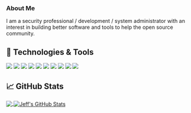### About Me
I am a security professional / development / system administrator with an interest in building better 
software and tools to help the open source community. 

## 🔧 Technologies & Tools
![](https://img.shields.io/badge/OS-Linux-informational?style=flat&logo=linux&color=0091da)
![](https://img.shields.io/badge/Code-Python-informational?style=flat&logo=python&color=0091da)
![](https://img.shields.io/badge/Framework-Django-informational?style=flat&logo=django&color=0091da)
![](https://img.shields.io/badge/Shell-Bash-informational?style=flat&logo=gnu-bash&color=0091da)
![](https://img.shields.io/badge/Tools-PostgreSQL-informational?style=flat&logo=postgresql&logoColor=white&color=0091da)
![](https://img.shields.io/badge/Tools-Docker-informational?style=flat&logo=docker&color=0091da)
![](https://img.shields.io/badge/Cloud-Digital_Ocean-informational?style=flat&logo=digitalocean&l&color=0091da)
![](https://img.shields.io/badge/Config_Management-Salt_Project-informational?style=flat&logo=saltproject&color=0091da)
![](https://img.shields.io/badge/Editor-IntelliJ_IDEA-informational?style=flat&logo=intellij-idea&color=0091da)
![](https://img.shields.io/badge/SecDevOps-Gitlab-informational?style=flat&logo=gitlab&color=0091da)

## &#x1f4c8; GitHub Stats

<a href="https://github.com/jeff350/jeff350">
  <img align="center" src="https://github-readme-stats.vercel.app/api/top-langs/?username=jeff350&hide=html&&theme=tokyonight&langs_count=3" />
</a>
<a href="https://github.com/jeff350/jeff350">
  <img align="center" src="https://github-readme-stats.vercel.app/api?username=jeff350&show_icons=true&line_height=27&count_private=true&theme=tokyonight" alt="Jeff's GitHub Stats" />
</a>
